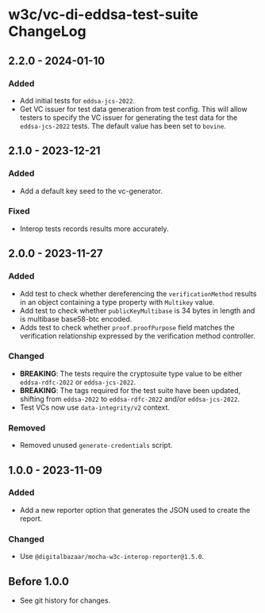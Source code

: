 # w3c/vc-di-eddsa-test-suite ChangeLog

## 2.2.0 - 2024-01-10

### Added
- Add initial tests for `eddsa-jcs-2022`.
- Get VC issuer for test data generation from test config. This will allow
  testers to specify the VC issuer for generating the test data for the
  `eddsa-jcs-2022` tests. The default value has been set to `bovine`.

## 2.1.0 - 2023-12-21

### Added
- Add a default key seed to the vc-generator.

### Fixed
- Interop tests records results more accurately.

## 2.0.0 - 2023-11-27

### Added
- Add test to check whether dereferencing the `verificationMethod` results in an
  object containing a type property with `Multikey` value.
- Add test to check whether `publicKeyMultibase` is 34 bytes in length and is
  multibase base58-btc encoded.
- Adds test to check whether `proof.proofPurpose` field matches the verification
  relationship expressed by the verification method controller.

### Changed
- **BREAKING**: The tests require the cryptosuite type value to be either
  `eddsa-rdfc-2022` or `eddsa-jcs-2022`.
- **BREAKING**: The tags required for the test suite have been updated, shifting
  from `eddsa-2022` to `eddsa-rdfc-2022` and/or `eddsa-jcs-2022`.
- Test VCs now use `data-integrity/v2` context.

### Removed
- Removed unused `generate-credentials` script.

## 1.0.0 - 2023-11-09

### Added
- Add a new reporter option that generates the JSON used to create the report.

### Changed
- Use `@digitalbazaar/mocha-w3c-interop-reporter@1.5.0`.

## Before 1.0.0

- See git history for changes.
